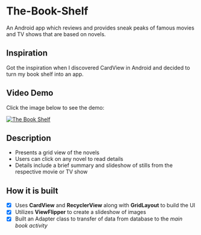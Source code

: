 # The-Book-Shelf
An Android app which reviews and provides sneak peaks of famous movies and TV shows that are based on novels.

## Inspiration
Got the inspiration when I discovered CardView in Android and decided to turn my book shelf into an app.

## Video Demo 
Click the image below to see the demo:

[![The Book Shelf](https://img.youtube.com/vi/ZWexTmj-OOA/0.jpg)](http://www.youtube.com/watch?v=ZWexTmj-OOA)
 
## Description
- Presents a grid view of the novels
- Users can click on any novel to read details
- Details include a brief summary and slideshow of stills from the respective movie or TV show

## How it is built
- [x] Uses **CardView** and **RecyclerView** along with **GridLayout** to build the UI
- [x] Utilizes **ViewFlipper** to create a slideshow of images
- [x] Built an Adapter class to transfer of data from database to the *main book activity*
